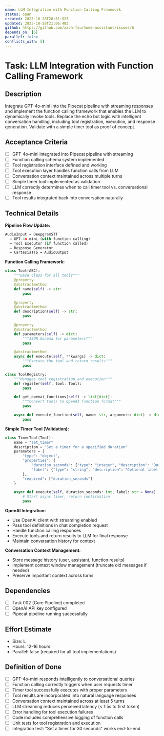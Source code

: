```yaml
---
name: LLM Integration with Function Calling Framework
status: open
created: 2025-10-28T20:51:52Z
updated: 2025-10-28T21:06:48Z
github: https://github.com/zach-fau/home-assistant/issues/6
depends_on: [5]
parallel: false
conflicts_with: []
---
```


# Task: LLM Integration with Function Calling Framework

## Description
Integrate GPT-4o-mini into the Pipecat pipeline with streaming responses and implement the function calling framework that enables the LLM to dynamically invoke tools. Replace the echo bot logic with intelligent conversation handling, including tool registration, execution, and response generation. Validate with a simple timer tool as proof of concept.

## Acceptance Criteria
- [ ] GPT-4o-mini integrated into Pipecat pipeline with streaming
- [ ] Function calling schema system implemented
- [ ] Tool registration interface defined and working
- [ ] Tool execution layer handles function calls from LLM
- [ ] Conversation context maintained across multiple turns
- [ ] Simple timer tool implemented as validation
- [ ] LLM correctly determines when to call timer tool vs. conversational response
- [ ] Tool results integrated back into conversation naturally

## Technical Details
**Pipeline Flow Update:**
```python
AudioInput → DeepgramSTT
  → GPT-4o-mini (with function calling)
  → Tool Executor (if function called)
  → Response Generator
  → CartesiaTTS → AudioOutput
```

**Function Calling Framework:**
```python
class Tool(ABC):
    """Base class for all tools"""
    @property
    @abstractmethod
    def name(self) -> str:
        pass

    @property
    @abstractmethod
    def description(self) -> str:
        pass

    @property
    @abstractmethod
    def parameters(self) -> dict:
        """JSON Schema for parameters"""
        pass

    @abstractmethod
    async def execute(self, **kwargs) -> dict:
        """Execute the tool and return results"""
        pass

class ToolRegistry:
    """Manages tool registration and execution"""
    def register(self, tool: Tool):
        pass

    def get_openai_functions(self) -> list[dict]:
        """Convert tools to OpenAI function format"""
        pass

    async def execute_function(self, name: str, arguments: dict) -> dict:
        pass
```

**Simple Timer Tool (Validation):**
```python
class TimerTool(Tool):
    name = "set_timer"
    description = "Set a timer for a specified duration"
    parameters = {
        "type": "object",
        "properties": {
            "duration_seconds": {"type": "integer", "description": "Duration in seconds"},
            "label": {"type": "string", "description": "Optional label for the timer"}
        },
        "required": ["duration_seconds"]
    }

    async def execute(self, duration_seconds: int, label: str = None) -> dict:
        # Start async timer, return confirmation
        pass
```

**OpenAI Integration:**
- Use OpenAI client with streaming enabled
- Pass tool definitions in chat completion request
- Handle function calling responses
- Execute tools and return results to LLM for final response
- Maintain conversation history for context

**Conversation Context Management:**
- Store message history (user, assistant, function results)
- Implement context window management (truncate old messages if needed)
- Preserve important context across turns

## Dependencies
- [ ] Task 002 (Core Pipeline) completed
- [ ] OpenAI API key configured
- [ ] Pipecat pipeline running successfully

## Effort Estimate
- Size: L
- Hours: 12-16 hours
- Parallel: false (required for all tool implementations)

## Definition of Done
- [ ] GPT-4o-mini responds intelligently to conversational queries
- [ ] Function calling correctly triggers when user requests timer
- [ ] Timer tool successfully executes with proper parameters
- [ ] Tool results are incorporated into natural language responses
- [ ] Conversation context maintained across at least 5 turns
- [ ] LLM streaming reduces perceived latency (< 1.5s to first token)
- [ ] Error handling for tool execution failures
- [ ] Code includes comprehensive logging of function calls
- [ ] Unit tests for tool registration and execution
- [ ] Integration test: "Set a timer for 30 seconds" works end-to-end
